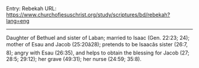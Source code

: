 Entry: Rebekah
URL: https://www.churchofjesuschrist.org/study/scriptures/bd/rebekah?lang=eng

---

Daughter of Bethuel and sister of Laban; married to Isaac (Gen. 22:23; 24); mother of Esau and Jacob (25:20â28); pretends to be Isaacâs sister (26:7, 8); angry with Esau (26:35), and helps to obtain the blessing for Jacob (27; 28:5; 29:12); her grave (49:31); her nurse (24:59; 35:8).
